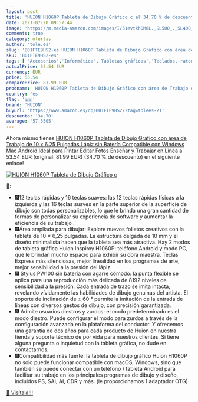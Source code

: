 ```yaml
---
layout: post
title: 'HUION H1060P Tableta de Dibujo Gráfico c al 34.70 % de descuento'
date: 2021-07-20 09:57:44
image: 'https://m.media-amazon.com/images/I/31evtkhDM8L._SL500_._SL400_.jpg'
comments: true
category: ofertas
author: 'tole.es'
slug: 'B01FTE9HS2-es HUION H1060P Tableta de Dibujo Gráfico con área de Trabajo...'
sku: 'B01FTE9HS2-es'
tags: [ 'Accesorios','Informática','Tabletas gráficas','Teclados, ratones y periféricos de entrada','huion','lápiz', ]
actualPrice: 53.54 EUR
currency: EUR
price: 53.54
comparePrice: 81.99 EUR
prodname: 'HUION H1060P Tableta de Dibujo Gráfico con área de Trabajo de 10 x 6.25 Pulgadas  Lápiz sin Batería  Compatible con Windows Mac Android  Ideal para Pintar  Editar  Fotos  Enseñar y Trabajar en Línea'
country: 'es'
flag: '🇪🇸'
brand: 'HUION'
buyurl: 'https://www.amazon.es/dp/B01FTE9HS2/?tag=tolees-21'
descuento: '34.70'
average: '57.3505'
---
```


Ahora mismo tienes [HUION H1060P Tableta de Dibujo Gráfico con área de Trabajo de 10 x 6.25 Pulgadas  Lápiz sin Batería  Compatible con Windows Mac Android  Ideal para Pintar  Editar  Fotos  Enseñar y Trabajar en Línea](https://www.amazon.es/dp/B01FTE9HS2/?tag=tolees-21) a 53.54 EUR (original: 81.99 EUR) (34.70 %  de descuento) en el siguiente enlace!

[![HUION H1060P Tableta de Dibujo Gráfico c](https://m.media-amazon.com/images/I/31evtkhDM8L._SL500_._SL400_.jpg)](https://www.amazon.es/dp/B01FTE9HS2/?tag=tolees-21)

🔎:

- 🎆12 teclas rápidas y 16 teclas suaves: las 12 teclas rápidas físicas a la izquierda y las 16 teclas suaves en la parte superior de la superficie de dibujo son todas personalizables, lo que le brinda una gran cantidad de formas de personalizar su experiencia de software y aumentar la eficiencia de su trabajo .
- 🎆Área ampliada para dibujar: Explore nuevos folletos creativos con la tableta de 10 × 6,25 pulgadas. La estructura delgada de 10 mm y el diseño minimalista hacen que la tableta sea más atractiva. Hay 2 modos de tableta gráfica Huion Inspiroy H1060P: teléfono Android y modo PC, que le brindan mucho espacio para exhibir su obra maestra. Teclas Express más silenciosas, mejor linealidad en los programas de arte, mejor sensibilidad a la presión del lápiz.
- 🎆 Stylus PW100 sin batería con agarre cómodo: la punta flexible se aplica para una reproducción más delicada de 8192 niveles de sensibilidad a la presión. Cada entrada de trazo se imita intacta, revelando vívidamente las habilidades de dibujo genuinas del artista. El soporte de inclinación de ± 60 ° permite la imitación de la entrada de líneas con diversos gestos de dibujo, con precisión garantizada.
- 🎆 Admite usuarios diestros y zurdos: el modo predeterminado es el modo diestro. Puede configurar el modo para zurdos a través de la configuración avanzada en la plataforma del conductor. Y ofrecemos una garantía de dos años para cada producto de Huion en nuestra tienda y soporte técnico de por vida para nuestros clientes. Si tiene alguna pregunta o inquietud con la tableta gráfica, no dude en contactarnos.
- 🎆Compatibilidad más fuerte: la tableta de dibujo gráfico Huion H1060P no solo puede funcionar compatible con macOS, Windows, sino que también se puede conectar con un teléfono / tableta Android para facilitar su trabajo en los principales programas de dibujo y diseño, incluidos PS, SAI, AI, CDR y más. (le proporcionamos 1 adaptador OTG)

[🛒 Visítala!!!](https://www.amazon.es/dp/B01FTE9HS2/?tag=tolees-21)
